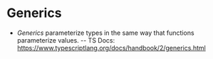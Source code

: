 # Generics
- *Generics* parameterize types in the same way that functions parameterize values.
-- TS Docs: https://www.typescriptlang.org/docs/handbook/2/generics.html 
